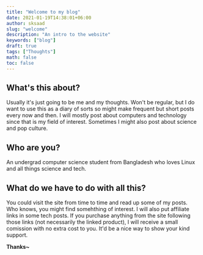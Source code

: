 ```yaml
---
title: "Welcome to my blog"
date: 2021-01-19T14:38:01+06:00
author: sksaad
slug: "welcome"
description: "An intro to the website"
keywords: ["blog"]
draft: true
tags: ["Thoughts"]
math: false
toc: false
---
```


## What's this about?

Usually it's just going to be me and my thoughts. Won't be regular, but
I do want to use this as a diary of sorts so might make frequent but short posts
every now and then. I will mostly post about computers and technology since
that is my field of interest. Sometimes I might also post about science and
pop culture.

## Who are you?

An undergrad computer science student from Bangladesh who loves Linux
and all things science and tech.

## What do we have to do with all this?

You could visit the site from time to time and read up some of my posts.
Who knows, you might find somehthing of interest. I will also put
affiliate links in some tech posts. If you purchase anything from the site
following those links (not necessarily the linked product), I will receive a
small comission with no extra cost to you. It'd be a nice way to show your
kind support.

**Thanks~**
